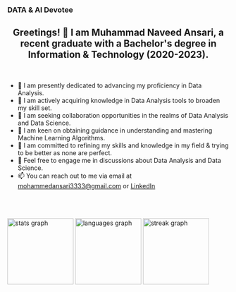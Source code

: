 ### DATA & AI Devotee

<!--
**MNAnsar/MNAnsar** is a ✨ _special_ ✨ repository because its `README.md` (this file) appears on your GitHub profile.

Here are some ideas to get you started:


-->
<h2 align="center">Greetings! 👋 I am Muhammad Naveed Ansari, a recent graduate with a Bachelor's degree in Information & Technology (2020-2023).</h2>
</h3>
<br>

- 🔭 I am presently dedicated to advancing my proficiency in Data Analysis.
- 🌱 I am actively acquiring knowledge in Data Analysis tools to broaden my skill set.
- 👯 I am seeking collaboration opportunities in the realms of Data Analysis and Data Science.
- 🤔 I am keen on obtaining guidance in understanding and mastering Machine Learning Algorithms.
- 🚀 I am committed to refining my skills and knowledge in my field & trying to be better as none are perfect.
- 💬 Feel free to engage me in discussions about Data Analysis and Data Science.
- 📫 You can reach out to me via email at mohammedansari3333@gmail.com or [LinkedIn](https://www.linkedin.com/in/muhammad-naveed-ansari-575584251)
</br>
<br></br>
<div align="left">
  <img src="https://github-readme-stats.vercel.app/api?username=MNAnsar&hide_title=false&hide_rank=false&show_icons=true&include_all_commits=true&count_private=true&disable_animations=false&theme=dark&locale=en&hide_border=true&order=1" height="150" alt="stats graph"  />
  <img src="https://github-readme-stats.vercel.app/api/top-langs?username=MNAnsar&locale=en&hide_title=false&layout=compact&card_width=320&langs_count=5&theme=dark&hide_border=true&order=2" height="150" alt="languages graph"  />
  <img src="https://streak-stats.demolab.com?user=MNAnsar&locale=en&mode=daily&theme=dark&hide_border=true&border_radius=5&order=3" height="150" alt="streak graph"  />
</div>

###

